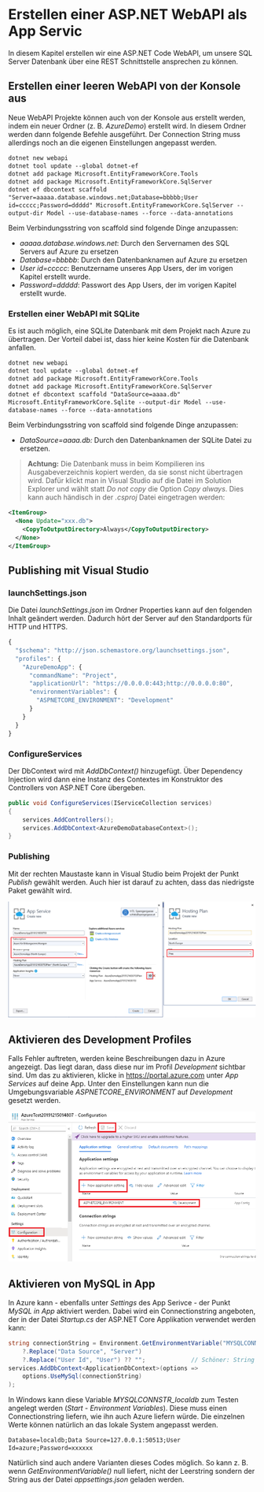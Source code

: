 # Erstellen einer ASP.NET WebAPI als App Servic

In diesem Kapitel erstellen wir eine ASP.NET Code WebAPI, um unsere SQL Server Datenbank über eine 
REST Schnittstelle ansprechen zu können.

## Erstellen einer leeren WebAPI von der Konsole aus

Neue WebAPI Projekte können auch von der Konsole aus erstellt werden, indem ein neuer Ordner (z. B. *AzureDemo*)
erstellt wird. In diesem Ordner werden dann folgende Befehle ausgeführt. Der Connection String muss
allerdings noch an die eigenen Einstellungen angepasst werden.

```text
dotnet new webapi
dotnet tool update --global dotnet-ef
dotnet add package Microsoft.EntityFrameworkCore.Tools
dotnet add package Microsoft.EntityFrameworkCore.SqlServer
dotnet ef dbcontext scaffold "Server=aaaaa.database.windows.net;Database=bbbbb;User id=ccccc;Password=ddddd" Microsoft.EntityFrameworkCore.SqlServer --output-dir Model --use-database-names --force --data-annotations
```

Beim Verbindungsstring von scaffold sind folgende Dinge anzupassen:

- *aaaaa.database.windows.net*: Durch den Servernamen des SQL Servers auf Azure zu ersetzen
- *Database=bbbbb*: Durch den Datenbanknamen auf Azure zu ersetzen
- *User id=ccccc*:  Benutzername unseres App Users, der im vorigen Kapitel erstellt wurde.
- *Password=ddddd*: Passwort des App Users, der im vorigen Kapitel erstellt wurde.

### Erstellen einer WebAPI mit SQLite

Es ist auch möglich, eine SQLite Datenbank mit dem Projekt nach Azure zu übertragen. Der Vorteil dabei
ist, dass hier keine Kosten für die Datenbank anfallen.

```text
dotnet new webapi
dotnet tool update --global dotnet-ef
dotnet add package Microsoft.EntityFrameworkCore.Tools
dotnet add package Microsoft.EntityFrameworkCore.SqlServer
dotnet ef dbcontext scaffold "DataSource=aaaa.db" Microsoft.EntityFrameworkCore.Sqlite --output-dir Model --use-database-names --force --data-annotations
```

Beim Verbindungsstring von scaffold sind folgende Dinge anzupassen:

- *DataSource=aaaa.db:* Durch den Datenbanknamen der SQLite Datei zu ersetzen.

> **Achtung:** Die Datenbank muss in beim Kompilieren ins Ausgabeverzeichnis kopiert werden, da sie
> sonst nicht übertragen wird. Dafür klickt man in Visual Studio auf die Datei im Solution Explorer
> und wählt statt *Do not copy* die Option *Copy always*. Dies kann auch händisch in der *.csproj*
> Datei eingetragen werden:

```xml
<ItemGroup>
  <None Update="xxx.db">
    <CopyToOutputDirectory>Always</CopyToOutputDirectory>
  </None>
</ItemGroup>
```

## Publishing mit Visual Studio

### launchSettings.json

Die Datei *launchSettings.json* im Ordner Properties kann auf den folgenden Inhalt geändert werden.
Dadurch hört der Server auf den Standardports für HTTP und HTTPS.

```js
{
  "$schema": "http://json.schemastore.org/launchsettings.json",
  "profiles": {
    "AzureDemoApp": {
      "commandName": "Project",
      "applicationUrl": "https://0.0.0.0:443;http://0.0.0.0:80",
      "environmentVariables": {
        "ASPNETCORE_ENVIRONMENT": "Development"
      }
    }
  }
}

```

### ConfigureServices

Der DbContext wird mit *AddDbContext()* hinzugefügt. Über Dependency Injection wird dann eine Instanz
des Contextes im Konstruktor des Controllers von ASP.NET Core übergeben.

```c#
public void ConfigureServices(IServiceCollection services)
{
    services.AddControllers();
    services.AddDbContext<AzureDemoDatabaseContext>();
}
```

### Publishing

Mit der rechten Maustaste kann in Visual Studio beim Projekt der Punkt *Publish* gewählt werden.
Auch hier ist darauf zu achten, dass das niedrigste Paket gewählt wird.

![](vs_publish_settings.png)

## Aktivieren des Development Profiles

Falls Fehler auftreten, werden keine Beschreibungen dazu in Azure angezeigt. Das liegt daran, dass diese
nur im Profil *Development* sichtbar sind. Um das zu aktivieren, klicke in https://portal.azure.com
unter *App Services* auf deine App. Unter den Einstellungen kann nun die Umgebungsvariable
*ASPNETCORE_ENVIRONMENT* auf *Development* gesetzt werden.

![](azure_settings.png)

## Aktivieren von MySQL in App

In Azure kann - ebenfalls unter *Settings* des App Serivce - der Punkt *MySQL in App* aktiviert
werden. Dabei wird ein Connectionstring angeboten, der in der Datei *Startup.cs* der ASP.NET
Core Applikation verwendet werden kann:

```c#
string connectionString = Environment.GetEnvironmentVariable("MYSQLCONNSTR_localdb")
    ?.Replace("Data Source", "Server")
    ?.Replace("User Id", "User") ?? "";             // Schöner: String aus appsettings.json statt ""
services.AddDbContext<ApplicationDbContext>(options =>  
    options.UseMySql(connectionString)
);
```

In Windows kann diese Variable *MYSQLCONNSTR_localdb* zum Testen angelegt werden (*Start* -
*Environment Variables*). Diese muss einen Connectionstring liefern, wie ihn auch Azure liefern würde.
Die einzelnen Werte können natürlich an das lokale System angepasst werden.

```text
Database=localdb;Data Source=127.0.0.1:50513;User Id=azure;Password=xxxxxx
```

Natürlich sind auch andere Varianten dieses Codes möglich. So kann z. B. wenn *GetEnvironmentVariable()*
null liefert, nicht der Leerstring sondern der String aus der Datei *appsettings.json* geladen werden.
